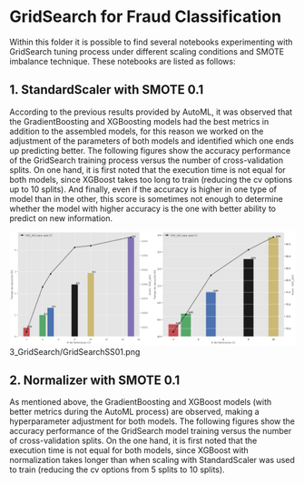 # GridSearch for Fraud Classification

Within this folder it is possible to find several notebooks experimenting with GridSearch tuning process under different scaling conditions and SMOTE imbalance technique. These notebooks are listed as follows: 

## 1. StandardScaler with SMOTE 0.1
According to the previous results provided by AutoML, it was observed that the GradientBoosting and XGBoosting models had the best metrics in addition to the assembled models, for this reason we worked on the adjustment of the parameters of both models and identified which one ends up predicting better. 
The following figures show the accuracy performance of the GridSearch training process versus the number of cross-validation splits. On one hand, it is first noted that the execution time is not equal for both models, since XGBoost takes too long to train (reducing the cv options up to 10 splits). And finally, even if the accuracy is higher in one type of model than in the other, this score is sometimes not enough to determine whether the model with higher accuracy is the one with better ability to predict on new information. 

![GridSearch for StandardScaler with SMOTE 0.1](https://github.com/fblaura/FraudD/blob/main/3_GridSearch/GridSearchSS01.png)
3_GridSearch/GridSearchSS01.png

## 2. Normalizer with SMOTE 0.1
As mentioned above, the GradientBoosting and XGBoost models (with better metrics during the AutoML process) are observed, making a hyperparameter adjustment for both models.
The following figures show the accuracy performance of the GridSearch model training versus the number of cross-validation splits. On the one hand, it is first noted that the execution time is not equal for both models, since XGBoost with normalization takes longer than when scaling with StandardScaler was used to train (reducing the cv options from 5 splits to 10 splits). 
